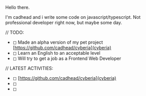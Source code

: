 Hello there.

I'm cadhead and i write some code on javascript/typescript. Not professional developer right now, but maybe some day.

// TODO:

- ◻ Made an alpha version of my pet project [https://github.com/cadhead/cyberia](cyberia)
- ◻ Learn an English to an acceptable level
- ◻ Will try to get a job as a Frontend Web Developer
 
// LATEST ACTIVITIES:
- ◻ [https://github.com/cadhead/cyberia](cyberia)
- ◻
- ◻
